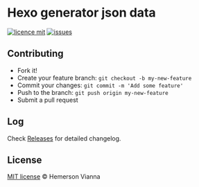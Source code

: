 # Hexo generator json data

[![licence mit](https://img.shields.io/badge/license-MIT-blue.svg?style=flat-square)](http://hemersonvianna.mit-license.org/)
[![issues](https://img.shields.io/github/issues/resource-solutions/resource-hexo-json-data.svg?style=flat-square)](https://github.com/resource-solutions/resource-hexo-json-data/issues)

## Contributing

- Fork it!
- Create your feature branch: `git checkout -b my-new-feature`
- Commit your changes: `git commit -m 'Add some feature'`
- Push to the branch: `git push origin my-new-feature`
- Submit a pull request

## Log

Check [Releases](https://github.com/resource-solutions/resource-hexo-json-data/releases) for detailed changelog.

## License

[MIT license](http://hemersonvianna.mit-license.org/) © Hemerson Vianna
